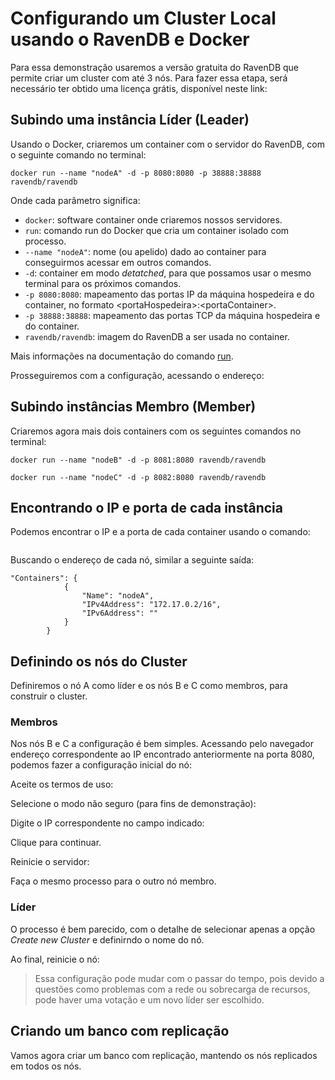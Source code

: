 # Configurando um Cluster Local  usando o RavenDB e Docker
Para essa demonstração usaremos a versão gratuita do RavenDB que permite criar um cluster com até 3 nós. Para fazer essa etapa, será necessário ter obtido uma licença grátis, disponível neste link: 

## Subindo uma instância Líder (Leader)
Usando o Docker, criaremos um container com o servidor do RavenDB, com o seguinte comando no terminal:
 
 ```
docker run --name "nodeA" -d -p 8080:8080 -p 38888:38888 ravendb/ravendb
 ```

Onde cada parâmetro significa:
- `docker`: software container onde criaremos nossos servidores.
- `run`: comando run do Docker que cria um container isolado com processo.
-  `--name "nodeA"`: nome (ou apelido) dado ao container para conseguirmos acessar em outros comandos.
- `-d`: container em modo *detatched*, para que possamos usar o mesmo terminal para os próximos comandos.
- `-p 8080:8080`: mapeamento das portas IP da máquina hospedeira e do container, no formato \<portaHospedeira>:\<portaContainer>.
- `-p 38888:38888`: mapeamento das portas TCP da máquina hospedeira e do container.
- `ravendb/ravendb`: imagem do RavenDB a ser usada no container.

Mais informações na documentação do comando [run](https://docs.docker.com/engine/reference/run). 

Prosseguiremos com a configuração, acessando o endereço: 

## Subindo instâncias Membro (Member)
Criaremos agora mais dois containers com os seguintes comandos no terminal:
 
 ```
docker run --name "nodeB" -d -p 8081:8080 ravendb/ravendb
 ```
 
 ```
docker run --name "nodeC" -d -p 8082:8080 ravendb/ravendb
 ```

## Encontrando o IP e porta de cada instância
Podemos encontrar o IP e a porta de cada container usando o comando:
 ```
```
Buscando o endereço de cada nó, similar a seguinte saída:
```
"Containers": {
            {
                "Name": "nodeA",
                "IPv4Address": "172.17.0.2/16",
                "IPv6Address": ""
            }
        }
```

## Definindo os nós do Cluster

Definiremos o nó A como líder e os nós B e C como membros, para construir o cluster.

### Membros
Nos nós B e C a configuração é bem simples. Acessando pelo navegador endereço correspondente ao IP encontrado anteriormente na porta 8080, podemos fazer a configuração inicial do nó:

Aceite os termos de uso:

Selecione o modo não seguro (para fins de demonstração):
 
Digite o IP correspondente no campo indicado:

Clique para continuar. 


Reinicie o servidor:

Faça o mesmo processo para o outro nó membro.

### Líder
O processo é bem parecido, com o detalhe de selecionar apenas a opção *Create new Cluster* e definirndo o nome do nó.

Ao final, reinicie o nó:



>Essa configuração pode mudar com o passar do tempo, pois devido a questões como problemas com a rede ou sobrecarga de recursos, pode haver uma votação e um novo líder ser escolhido.


## Criando um banco com replicação
Vamos agora criar um banco com replicação, mantendo os nós replicados em todos os nós.
<!--stackedit_data:
eyJoaXN0b3J5IjpbLTIwMDUxNzE5MzYsLTEwMTU5NDgzOTcsLT
Q3NTg0NTMzNSw2NDM4MzU0OTYsLTEyNjEzNjM2MzAsMzE0MTA2
MDJdfQ==
-->